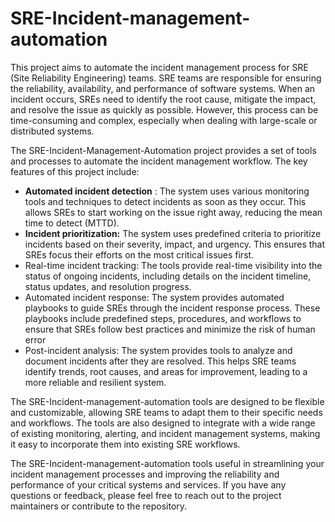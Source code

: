 # SRE-Incident-management-automation

This project aims to automate the incident management process for SRE (Site Reliability Engineering) teams. SRE teams are responsible for ensuring the reliability, availability, and performance of software systems. When an incident occurs, SREs need to identify the root cause, mitigate the impact, and resolve the issue as quickly as possible. However, this process can be time-consuming and complex, especially when dealing with large-scale or distributed systems.

The SRE-Incident-Management-Automation project provides a set of tools and processes to automate the incident management workflow. The key features of this project include:

* **Automated incident detection** : The system uses various monitoring tools and techniques to detect incidents as soon as they occur. This allows SREs to start working on the issue right away, reducing the mean time to detect (MTTD).
* **Incident prioritization:** The system uses predefined criteria to prioritize incidents based on their severity, impact, and urgency. This ensures that SREs focus their efforts on the most critical issues first.
* Real-time incident tracking: The tools provide real-time visibility into the status of ongoing incidents, including details on the incident timeline, status updates, and resolution progress.
* Automated incident response: The system provides automated playbooks to guide SREs through the incident response process. These playbooks include predefined steps, procedures, and workflows to ensure that SREs follow best practices and minimize the risk of human error
* Post-incident analysis: The system provides tools to analyze and document incidents after they are resolved. This helps SRE teams identify trends, root causes, and areas for improvement, leading to a more reliable and resilient system.


The SRE-Incident-management-automation tools are designed to be flexible and customizable, allowing SRE teams to adapt them to their specific needs and workflows. The tools are also designed to integrate with a wide range of existing monitoring, alerting, and incident management systems, making it easy to incorporate them into existing SRE workflows.

The SRE-Incident-management-automation tools useful in streamlining your incident management processes and improving the reliability and performance of your critical systems and services. If you have any questions or feedback, please feel free to reach out to the project maintainers or contribute to the repository.
